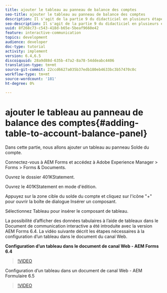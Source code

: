 ```yaml
---
title: ajouter le tableau au panneau de balance des comptes
seo-title: ajouter le tableau au panneau de balance des comptes
description: Il s'agit de la partie 9 du didacticiel en plusieurs étapes pour créer votre premier document de communication interactif.Dans cette partie, nous allons ajouter un tableau au panneau Solde du compte.
seo-description: Il s'agit de la partie 9 du didacticiel en plusieurs étapes pour créer votre premier document de communication interactif.Dans cette partie, nous allons ajouter un tableau au panneau Solde du compte.
uuid: 8f268c73-c543-418d-b65e-5beaf9660e42
feature: interactive-communication
topics: development
audience: developer
doc-type: tutorial
activity: implement
version: 6.4,6.5
discoiquuid: 28a9d88d-635b-47a2-8a78-54ddeabc4406
translation-type: tm+mt
source-git-commit: 22ccd6627a035b37edb180eb4633bc3b57470c0c
workflow-type: tm+mt
source-wordcount: '181'
ht-degree: 0%

---
```



# ajouter le tableau au panneau de balance des comptes{#adding-table-to-account-balance-panel}

Dans cette partie, nous allons ajouter un tableau au panneau Solde du compte.

Connectez-vous à AEM Forms et accédez à Adobe Experience Manager > Forms > Forms &amp; Documents.

Ouvrez le dossier 401KStatement.

Ouvrez le 401KStatement en mode d&#39;édition.

Appuyez sur la zone cible du solde du compte et cliquez sur l&#39;icône &quot;+&quot; pour ouvrir la boîte de dialogue Insérer un composant.

Sélectionnez Tableau pour insérer le composant de tableau.

La possibilité d’afficher des données tabulaires à l’aide de tableaux dans le Document de communication interactive a été introduite avec la version AEM Forms 6.4. La vidéo suivante décrit les étapes nécessaires à la configuration d’un tableau dans le document du canal Web.

**Configuration d’un tableau dans le document de canal Web - AEM Forms 6.4**

>[!VIDEO](https://video.tv.adobe.com/v/22360/?quality=9&learn=on)

Configuration d’un tableau dans un document de canal Web - AEM Formulaire 6.5

>[!VIDEO](https://video.tv.adobe.com/v/27847?quality=9&learn=on)


